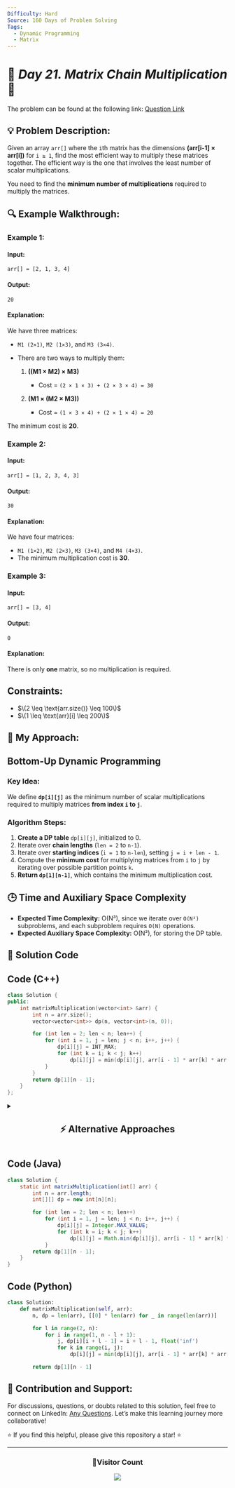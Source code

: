 ```yaml
---
Difficulty: Hard
Source: 160 Days of Problem Solving
Tags:
  - Dynamic Programming
  - Matrix
---
```


# 🚀 _Day 21. Matrix Chain Multiplication_ 🧠

The problem can be found at the following link: [Question Link](https://www.geeksforgeeks.org/batch/gfg-160-problems/track/dynamic-programming-gfg-160/problem/matrix-chain-multiplication0303)

## 💡 **Problem Description:**

Given an array `arr[]` where the `i`th matrix has the dimensions **(arr[i-1] × arr[i])** for `i ≥ 1`, find the most efficient way to multiply these matrices together. The efficient way is the one that involves the least number of scalar multiplications.

You need to find the **minimum number of multiplications** required to multiply the matrices.

## 🔍 **Example Walkthrough:**

### **Example 1:**

#### **Input:**

```plaintext
arr[] = [2, 1, 3, 4]
```

#### **Output:**

```plaintext
20
```

#### **Explanation:**

We have three matrices:

- `M1 (2×1)`, `M2 (1×3)`, and `M3 (3×4)`.
- There are two ways to multiply them:

  1. **((M1 × M2) × M3)**

     - Cost = `(2 × 1 × 3) + (2 × 3 × 4) = 30`

  2. **(M1 × (M2 × M3))**
     - Cost = `(1 × 3 × 4) + (2 × 1 × 4) = 20`

The minimum cost is **20**.

### **Example 2:**

#### **Input:**

```plaintext
arr[] = [1, 2, 3, 4, 3]
```

#### **Output:**

```plaintext
30
```

#### **Explanation:**

We have four matrices:

- `M1 (1×2)`, `M2 (2×3)`, `M3 (3×4)`, and `M4 (4×3)`.
- The minimum multiplication cost is **30**.

### **Example 3:**

#### **Input:**

```plaintext
arr[] = [3, 4]
```

#### **Output:**

```plaintext
0
```

#### **Explanation:**

There is only **one** matrix, so no multiplication is required.

## **Constraints:**

- $\(2 \leq \text{arr.size()} \leq 100\)$
- $\(1 \leq \text{arr}[i] \leq 200\)$

## 🎯 **My Approach:**

## **Bottom-Up Dynamic Programming**

### **Key Idea:**

We define **`dp[i][j]`** as the minimum number of scalar multiplications required to multiply matrices **from index `i` to `j`**.

### **Algorithm Steps:**

1. **Create a DP table** `dp[i][j]`, initialized to 0.
2. Iterate over **chain lengths** (`len = 2` to `n-1`).
3. Iterate over **starting indices** (`i = 1` to `n-len`), setting `j = i + len - 1`.
4. Compute the **minimum cost** for multiplying matrices from `i` to `j` by iterating over possible partition points `k`.
5. **Return `dp[1][n-1]`**, which contains the minimum multiplication cost.

## 🕒 **Time and Auxiliary Space Complexity**

- **Expected Time Complexity:** O(N³), since we iterate over `O(N²)` subproblems, and each subproblem requires `O(N)` operations.
- **Expected Auxiliary Space Complexity:** O(N²), for storing the DP table.

## 📝 **Solution Code**

## **Code (C++)**

```cpp
class Solution {
public:
    int matrixMultiplication(vector<int> &arr) {
        int n = arr.size();
        vector<vector<int>> dp(n, vector<int>(n, 0));

        for (int len = 2; len < n; len++) {
            for (int i = 1, j = len; j < n; i++, j++) {
                dp[i][j] = INT_MAX;
                for (int k = i; k < j; k++)
                    dp[i][j] = min(dp[i][j], arr[i - 1] * arr[k] * arr[j] + dp[i][k] + dp[k + 1][j]);
            }
        }
        return dp[1][n - 1];
    }
};
```

<details>
<summary><h2 align="center">⚡ Alternative Approaches</h2></summary>

## **1️⃣ Recursive + Memoization (Top-Down DP) – O(N³)**

### **Algorithm Steps:**

1. Use a `dp[i][j]` table to store results of subproblems.
2. If `dp[i][j]` is already computed, return it.
3. Otherwise, compute `solve(i, j)` recursively and store results.

### **Code (C++):**

```cpp
class Solution {
public:
    int dp[1005][1005];

    int solve(vector<int>& arr, int i, int j) {
        if (i == j) return 0;
        if (dp[i][j] != -1) return dp[i][j];

        int ans = INT_MAX;
        for (int k = i; k < j; k++) {
            int cost = arr[i-1] * arr[k] * arr[j] + solve(arr, i, k) + solve(arr, k+1, j);
            ans = min(ans, cost);
        }
        return dp[i][j] = ans;
    }

    int matrixMultiplication(vector<int>& arr) {
        memset(dp, -1, sizeof(dp));
        return solve(arr, 1, arr.size() - 1);
    }
};
```

✅ **Time Complexity:** `O(N³)`  
✅ **Space Complexity:** `O(N²)`

## **Comparison of Approaches**

| **Approach**                | ⏱️ **Time Complexity** | 🗂️ **Space Complexity** | ✅ **Pros**                     | ⚠️ **Cons**               |
| --------------------------- | ---------------------- | ----------------------- | ------------------------------- | ------------------------- |
| **Bottom-Up DP**            | 🟢 O(N³)               | 🟡 O(N²)                | Efficient and easy to implement | Uses `O(N²)` space        |
| **Recursive + Memoization** | 🟢 O(N³)               | 🔴 O(N²)                | Reduces redundant calculations  | Still uses `O(N²)` memory |

✅ **Best Choice?**

- If **memory is not an issue**, use **Bottom-Up DP** (`O(N³) Time, O(N²) Space`).
- If **you need recursion**, use **Memoized DP** (`O(N³) Time, O(N²) Space`).
</details>


## **Code (Java)**

```java
class Solution {
    static int matrixMultiplication(int[] arr) {
        int n = arr.length;
        int[][] dp = new int[n][n];

        for (int len = 2; len < n; len++)
            for (int i = 1, j = len; j < n; i++, j++) {
                dp[i][j] = Integer.MAX_VALUE;
                for (int k = i; k < j; k++)
                    dp[i][j] = Math.min(dp[i][j], arr[i - 1] * arr[k] * arr[j] + dp[i][k] + dp[k + 1][j]);
            }
        return dp[1][n - 1];
    }
}
```

## **Code (Python)**

```python
class Solution:
    def matrixMultiplication(self, arr):
        n, dp = len(arr), [[0] * len(arr) for _ in range(len(arr))]

        for l in range(2, n):
            for i in range(1, n - l + 1):
                j, dp[i][i + l - 1] = i + l - 1, float('inf')
                for k in range(i, j):
                    dp[i][j] = min(dp[i][j], arr[i - 1] * arr[k] * arr[j] + dp[i][k] + dp[k + 1][j])

        return dp[1][n - 1]
```

## 🎯 **Contribution and Support:**

For discussions, questions, or doubts related to this solution, feel free to connect on LinkedIn: [Any Questions](https://www.linkedin.com/in/patel-hetkumar-sandipbhai-8b110525a/). Let’s make this learning journey more collaborative!

⭐ If you find this helpful, please give this repository a star! ⭐

---

<div align="center">
  <h3><b>📍Visitor Count</b></h3>
</div>

<p align="center">
  <img src="https://profile-counter.glitch.me/Hunterdii/count.svg" />
</p>
